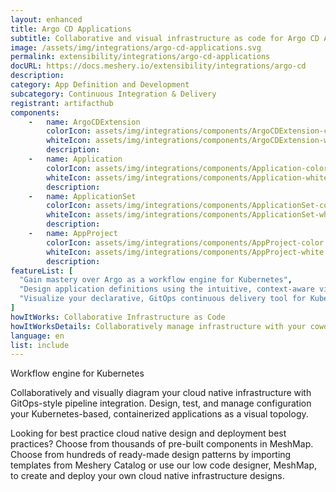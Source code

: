 ```yaml
---
layout: enhanced
title: Argo CD Applications
subtitle: Collaborative and visual infrastructure as code for Argo CD Applications
image: /assets/img/integrations/argo-cd-applications.svg
permalink: extensibility/integrations/argo-cd-applications
docURL: https://docs.meshery.io/extensibility/integrations/argo-cd
description: 
category: App Definition and Development
subcategory: Continuous Integration & Delivery
registrant: artifacthub
components: 
	-	name: ArgoCDExtension
		colorIcon: assets/img/integrations/components/ArgoCDExtension-color.svg
		whiteIcon: assets/img/integrations/components/ArgoCDExtension-white.svg
		description: 
	-	name: Application
		colorIcon: assets/img/integrations/components/Application-color.svg
		whiteIcon: assets/img/integrations/components/Application-white.svg
		description: 
	-	name: ApplicationSet
		colorIcon: assets/img/integrations/components/ApplicationSet-color.svg
		whiteIcon: assets/img/integrations/components/ApplicationSet-white.svg
		description: 
	-	name: AppProject
		colorIcon: assets/img/integrations/components/AppProject-color.svg
		whiteIcon: assets/img/integrations/components/AppProject-white.svg
		description: 
featureList: [
  "Gain mastery over Argo as a workflow engine for Kubernetes",
  "Design application definitions using the intuitive, context-aware visual designer, MeshMap.",
  "Visualize your declarative, GitOps continuous delivery tool for Kubernetes."
]
howItWorks: Collaborative Infrastructure as Code
howItWorksDetails: Collaboratively manage infrastructure with your coworkers synchronously sharing the same designs.
language: en
list: include
---
```

<p>
Workflow engine for Kubernetes
</p>
<p>
    Collaboratively and visually diagram your cloud native infrastructure with GitOps-style pipeline integration. Design, test, and manage configuration your Kubernetes-based, containerized applications as a visual topology.
</p>
<p>
    Looking for best practice cloud native design and deployment best practices? Choose from thousands of pre-built components in MeshMap. Choose from hundreds of ready-made design patterns by importing templates from Meshery Catalog or use our low code designer, MeshMap, to create and deploy your own cloud native infrastructure designs.
</p>
